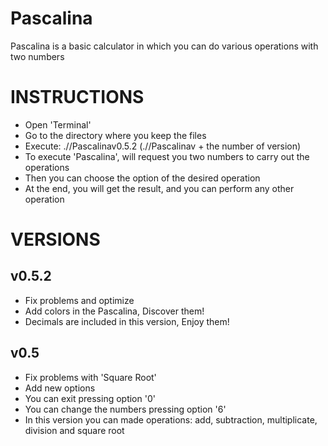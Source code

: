 # Pascalina
Pascalina is a basic calculator in which you can do various operations with two numbers

# INSTRUCTIONS
- Open 'Terminal'
- Go to the directory where you keep the files
- Execute: .//Pascalinav0.5.2 (.//Pascalinav + the number of version)
- To execute 'Pascalina', will request you two numbers to carry out the operations
- Then you can choose the option of the desired operation
- At the end, you will get the result, and you can perform any other operation

# VERSIONS

## v0.5.2
- Fix problems and optimize
- Add colors in the Pascalina, Discover them!
- Decimals are included in this version, Enjoy them!

## v0.5
- Fix problems with 'Square Root'
- Add new options
- You can exit pressing option '0'
- You can change the numbers pressing option '6'
- In this version you can made operations: add, subtraction, multiplicate, division and square root


